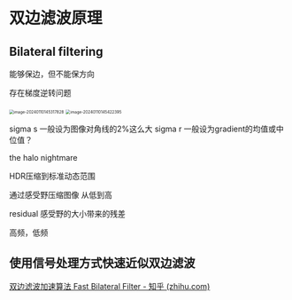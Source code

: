 # 双边滤波原理

## **Bilateral filtering**

能够保边，但不能保方向

存在梯度逆转问题



<img src="../assets/image-20240110145317828.png" alt="image-20240110145317828" style="zoom:50%;" />

<img src="../assets/image-20240110145422395.png" alt="image-20240110145422395" style="zoom:50%;" />

sigma s 一般设为图像对角线的2%这么大
sigma r 一般设为gradient的均值或中位值？

the halo nightmare

HDR压缩到标准动态范围

通过感受野压缩图像 从低到高

residual 感受野的大小带来的残差

高频，低频

## 使用信号处理方式快速近似双边滤波

[双边滤波加速算法 Fast Bilateral Filter - 知乎 (zhihu.com)](https://zhuanlan.zhihu.com/p/272236618)